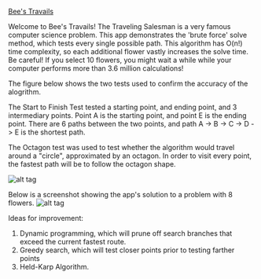 [Bee's Travails](http://bmhayzlett.github.io/BeesTravails)

Welcome to Bee's Travails! The Traveling Salesman is a very famous computer science problem. This app demonstrates the 'brute force' solve method, which tests every single possible path. This algorithm has O(n!) time complexity, so each additional flower vastly increases the solve time. Be careful! If you select 10 flowers, you might wait a while while your computer performs more than 3.6 million calculations!

The figure below shows the two tests used to confirm the accuracy of the alogrithm.  

The Start to Finish Test tested a starting point, and ending point, and 3 intermediary
points. Point A is the starting point, and point E is the ending point. There are 6 paths between
the two points, and path A -> B -> C -> D -> E is the shortest path.  

The Octagon test was used to test whether the algorithm would travel around a
"circle", approximated by an octagon. In order to visit every point, the fastest
path will be to follow the octagon shape.

![alt tag](https://cloud.githubusercontent.com/assets/15318784/13804191/2979a30c-eb08-11e5-8b4d-992eb8225d5f.png)

Below is a screenshot showing the app's solution to a problem with 8 flowers.
![alt tag](https://cloud.githubusercontent.com/assets/15318784/13910782/88b8a6d0-eee4-11e5-8b8d-f7c38eab1a3e.png)

Ideas for improvement:
1. Dynamic programming, which will prune off search branches that exceed the current fastest route.
2. Greedy search, which will test closer points prior to testing farther points
3. Held-Karp Algorithm.
